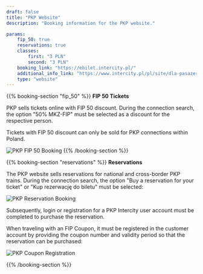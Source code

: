 ```yaml
---
draft: false
title: "PKP Website"
description: "Booking information for the PKP website."

params:
    fip_50: true
    reservations: true
    classes:
        first: "3 PLN"
        second: "3 PLN"
    booking_link: "https://ebilet.intercity.pl/"
    additional_info_link: "https://www.intercity.pl/pl/site/dla-pasazera/kup-bilet/bilet/przejazdy-z-fip.html"
    type: "website"
---
```


{{% booking-section "fip_50" %}}
**FIP 50 Tickets**

PKP sells tickets online with FIP 50 discount. During the connection search, the option "50% MKZ-FIP" must be selected as a discount for the respective person.

Tickets with FIP 50 discount can only be sold for PKP connections within Poland.

![PKP FIP 50 Booking](pkp_fip_50.webp)
{{% /booking-section %}}

{{% booking-section "reservations" %}}
**Reservations**

The PKP website sells reservations for national and cross-border PKP trains. During the connection search, the option "Buy a reservation for your ticket" or "Kup rezerwację do biletu" must be selected:

![PKP Reservation Booking](pkp_reservation.webp)

Subsequently, login or registration for a PKP Intercity user account must be completed to purchase the reservation.

When traveling with an FIP Coupon, it must be registered in the customer account by providing the coupon number and validity period so that the reservation can be purchased:

![PKP Coupon Registration](pkp_reservation_ticket.webp)

{{% /booking-section %}}
